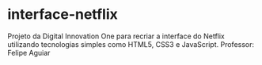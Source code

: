 # interface-netflix
Projeto da Digital Innovation One para recriar a interface do Netflix utilizando tecnologias simples como HTML5, CSS3 e JavaScript.
Professor: Felipe Aguiar
